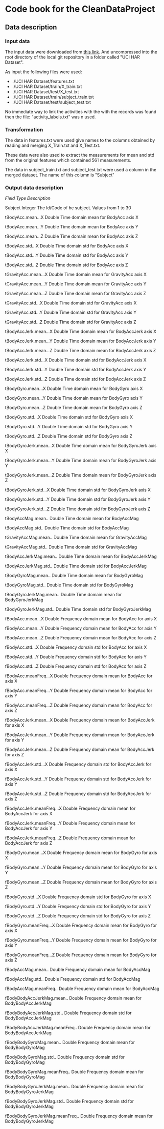 # Code book for the CleanDataProject

## Data description

### Input data

The input data were downloaded from [this link](https://d396qusza40orc.cloudfront.net/getdata%2Fprojectfiles%2FUCI%20HAR%20Dataset.zip).
And uncompressed into the root directory of the local git repository in a folder called "UCI HAR Dataset".

As input the following files were used:

* ./UCI HAR Dataset/features.txt
* ./UCI HAR Dataset/train/X_train.txt
* ./UCI HAR Dataset/test/X_test.txt
* ./UCI HAR Dataset/train/subject_train.txt
* ./UCI HAR Dataset/test/subject_test.txt

No immediate way to link the activities with the with the records was found then the file: "activity_labels.txt" was n used.

### Transformation

The data in features.txt were used give names to the columns obtained by reading and merging X_Train.txt and X_Test.txt.

These data were also used to extract the measurements for mean and std from the original features which contained 561 measurements.

The data in subject_train.txt and subject_test.txt were used a column in the merged dataset. The name of this column is "Subject"

### Output data description
_Field        Type        Description_

Subject        Integer        The Id/Code of he subject. Values from 1 to 30

tBodyAcc.mean...X        Double        Time domain mean for BodyAcc axis X

tBodyAcc.mean...Y        Double        Time domain mean for BodyAcc axis Y

tBodyAcc.mean...Z        Double        Time domain mean for BodyAcc axis Z

tBodyAcc.std...X        Double        Time domain std for BodyAcc axis X

tBodyAcc.std...Y        Double        Time domain std for BodyAcc axis Y

tBodyAcc.std...Z        Double        Time domain std for BodyAcc axis Z

tGravityAcc.mean...X        Double        Time domain mean for GravityAcc axis X

tGravityAcc.mean...Y        Double        Time domain mean for GravityAcc axis Y

tGravityAcc.mean...Z        Double        Time domain mean for GravityAcc axis Z

tGravityAcc.std...X        Double        Time domain std for GravityAcc axis X

tGravityAcc.std...Y        Double        Time domain std for GravityAcc axis Y

tGravityAcc.std...Z        Double        Time domain std for GravityAcc axis Z

tBodyAccJerk.mean...X        Double        Time domain mean for BodyAccJerk axis X

tBodyAccJerk.mean...Y        Double        Time domain mean for BodyAccJerk axis Y

tBodyAccJerk.mean...Z        Double        Time domain mean for BodyAccJerk axis Z

tBodyAccJerk.std...X        Double        Time domain std for BodyAccJerk axis X

tBodyAccJerk.std...Y        Double        Time domain std for BodyAccJerk axis Y

tBodyAccJerk.std...Z        Double        Time domain std for BodyAccJerk axis Z

tBodyGyro.mean...X        Double        Time domain mean for BodyGyro axis X

tBodyGyro.mean...Y        Double        Time domain mean for BodyGyro axis Y

tBodyGyro.mean...Z        Double        Time domain mean for BodyGyro axis Z

tBodyGyro.std...X        Double        Time domain std for BodyGyro axis X

tBodyGyro.std...Y        Double        Time domain std for BodyGyro axis Y

tBodyGyro.std...Z        Double        Time domain std for BodyGyro axis Z

tBodyGyroJerk.mean...X        Double        Time domain mean for BodyGyroJerk axis X

tBodyGyroJerk.mean...Y        Double        Time domain mean for BodyGyroJerk axis Y

tBodyGyroJerk.mean...Z        Double        Time domain mean for BodyGyroJerk axis Z

tBodyGyroJerk.std...X        Double        Time domain std for BodyGyroJerk axis X

tBodyGyroJerk.std...Y        Double        Time domain std for BodyGyroJerk axis Y

tBodyGyroJerk.std...Z        Double        Time domain std for BodyGyroJerk axis Z

tBodyAccMag.mean..        Double        Time domain mean for BodyAccMag

tBodyAccMag.std..        Double        Time domain std for BodyAccMag

tGravityAccMag.mean..        Double        Time domain mean for GravityAccMag

tGravityAccMag.std..        Double        Time domain std for GravityAccMag

tBodyAccJerkMag.mean..        Double        Time domain mean for BodyAccJerkMag

tBodyAccJerkMag.std..        Double        Time domain std for BodyAccJerkMag

tBodyGyroMag.mean..        Double        Time domain mean for BodyGyroMag

tBodyGyroMag.std..        Double        Time domain std for BodyGyroMag

tBodyGyroJerkMag.mean..        Double        Time domain mean for BodyGyroJerkMag

tBodyGyroJerkMag.std..        Double        Time domain std for BodyGyroJerkMag

fBodyAcc.mean...X        Double        Frequency domain mean for BodyAcc for axis X

fBodyAcc.mean...Y        Double        Frequency domain mean for BodyAcc for axis Y

fBodyAcc.mean...Z        Double        Frequency domain mean for BodyAcc for axis Z

fBodyAcc.std...X        Double        Frequency domain std for BodyAcc for axis X

fBodyAcc.std...Y        Double        Frequency domain std for BodyAcc for axis Y

fBodyAcc.std...Z        Double        Frequency domain std for BodyAcc for axis Z

fBodyAcc.meanFreq...X        Double        Frequency domain mean for BodyAcc for axis X

fBodyAcc.meanFreq...Y        Double        Frequency domain mean for BodyAcc for axis Y

fBodyAcc.meanFreq...Z        Double        Frequency domain mean for BodyAcc for axis Z

fBodyAccJerk.mean...X        Double        Frequency domain mean for BodyAccJerk for axis X

fBodyAccJerk.mean...Y        Double        Frequency domain mean for BodyAccJerk for axis Y

fBodyAccJerk.mean...Z        Double        Frequency domain mean for BodyAccJerk for axis Z

fBodyAccJerk.std...X        Double        Frequency domain std for BodyAccJerk for axis X

fBodyAccJerk.std...Y        Double        Frequency domain std for BodyAccJerk for axis Y

fBodyAccJerk.std...Z        Double        Frequency domain std for BodyAccJerk for axis Z

fBodyAccJerk.meanFreq...X        Double        Frequency domain mean for BodyAccJerk for axis X

fBodyAccJerk.meanFreq...Y        Double        Frequency domain mean for BodyAccJerk for axis Y

fBodyAccJerk.meanFreq...Z        Double        Frequency domain mean for BodyAccJerk for axis Z

fBodyGyro.mean...X        Double        Frequency domain mean for BodyGyro for axis X

fBodyGyro.mean...Y        Double        Frequency domain mean for BodyGyro for axis Y

fBodyGyro.mean...Z        Double        Frequency domain mean for BodyGyro for axis Z

fBodyGyro.std...X        Double        Frequency domain std for BodyGyro for axis X

fBodyGyro.std...Y        Double        Frequency domain std for BodyGyro for axis Y

fBodyGyro.std...Z        Double        Frequency domain std for BodyGyro for axis Z

fBodyGyro.meanFreq...X        Double        Frequency domain mean for BodyGyro for axis X

fBodyGyro.meanFreq...Y        Double        Frequency domain mean for BodyGyro for axis Y

fBodyGyro.meanFreq...Z        Double        Frequency domain mean for BodyGyro for axis Z

fBodyAccMag.mean..        Double        Frequency domain mean for BodyAccMag

fBodyAccMag.std..        Double        Frequency domain std for BodyAccMag

fBodyAccMag.meanFreq..        Double        Frequency domain mean for BodyAccMag

fBodyBodyAccJerkMag.mean..        Double        Frequency domain mean for BodyBodyAccJerkMag

fBodyBodyAccJerkMag.std..        Double        Frequency domain std for BodyBodyAccJerkMag

fBodyBodyAccJerkMag.meanFreq..        Double        Frequency domain mean for BodyBodyAccJerkMag

fBodyBodyGyroMag.mean..        Double        Frequency domain mean for BodyBodyGyroMag

fBodyBodyGyroMag.std..        Double        Frequency domain std for BodyBodyGyroMag

fBodyBodyGyroMag.meanFreq..        Double        Frequency domain mean for BodyBodyGyroMag

fBodyBodyGyroJerkMag.mean..        Double        Frequency domain mean for BodyBodyGyroJerkMag

fBodyBodyGyroJerkMag.std..        Double        Frequency domain std for BodyBodyGyroJerkMag

fBodyBodyGyroJerkMag.meanFreq..        Double        Frequency domain mean for BodyBodyGyroJerkMag

